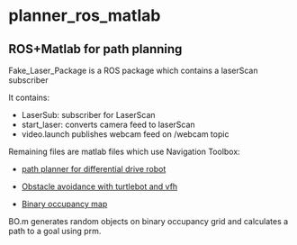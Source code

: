 # planner_ros_matlab

## ROS+Matlab for path planning

Fake_Laser_Package is a ROS package which contains a laserScan subscriber

It contains:
- LaserSub: subscriber for LaserScan
- start_laser: converts camera feed to laserScan
- video.launch publishes webcam feed on /webcam topic

Remaining files are matlab files which use Navigation Toolbox:
* [path planner for differential drive robot](https://www.mathworks.com/help/robotics/examples/path-following-for-differential-drive-robot.html)

* [Obstacle avoidance with turtlebot and vfh](https://in.mathworks.com/help/ros/ug/obstacle-avoidance-with-turtlebot-and-vfh.html;jsessionid=4e60634e331ddffcdf6e7ba1c025)

* [Binary occupancy map](https://in.mathworks.com/help/nav/ref/binaryoccupancymap.html)

BO.m generates random objects on binary occupancy grid and calculates a path to a goal using prm.
